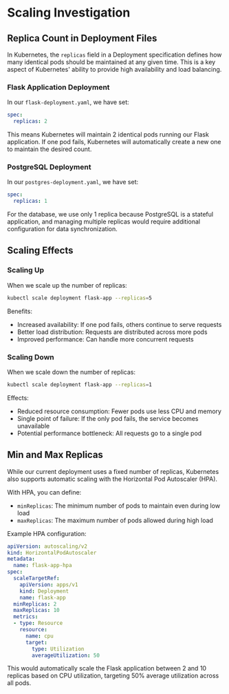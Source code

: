 # Scaling Investigation

## Replica Count in Deployment Files

In Kubernetes, the `replicas` field in a Deployment specification defines how many identical pods should be maintained at any given time. This is a key aspect of Kubernetes' ability to provide high availability and load balancing.

### Flask Application Deployment

In our `flask-deployment.yaml`, we have set:

```yaml
spec:
  replicas: 2
```

This means Kubernetes will maintain 2 identical pods running our Flask application. If one pod fails, Kubernetes will automatically create a new one to maintain the desired count.

### PostgreSQL Deployment

In our `postgres-deployment.yaml`, we have set:

```yaml
spec:
  replicas: 1
```

For the database, we use only 1 replica because PostgreSQL is a stateful application, and managing multiple replicas would require additional configuration for data synchronization.

## Scaling Effects

### Scaling Up

When we scale up the number of replicas:

```bash
kubectl scale deployment flask-app --replicas=5
```

Benefits:
- Increased availability: If one pod fails, others continue to serve requests
- Better load distribution: Requests are distributed across more pods
- Improved performance: Can handle more concurrent requests

### Scaling Down

When we scale down the number of replicas:

```bash
kubectl scale deployment flask-app --replicas=1
```

Effects:
- Reduced resource consumption: Fewer pods use less CPU and memory
- Single point of failure: If the only pod fails, the service becomes unavailable
- Potential performance bottleneck: All requests go to a single pod

## Min and Max Replicas

While our current deployment uses a fixed number of replicas, Kubernetes also supports automatic scaling with the Horizontal Pod Autoscaler (HPA).

With HPA, you can define:
- `minReplicas`: The minimum number of pods to maintain even during low load
- `maxReplicas`: The maximum number of pods allowed during high load

Example HPA configuration:

```yaml
apiVersion: autoscaling/v2
kind: HorizontalPodAutoscaler
metadata:
  name: flask-app-hpa
spec:
  scaleTargetRef:
    apiVersion: apps/v1
    kind: Deployment
    name: flask-app
  minReplicas: 2
  maxReplicas: 10
  metrics:
  - type: Resource
    resource:
      name: cpu
      target:
        type: Utilization
        averageUtilization: 50
```

This would automatically scale the Flask application between 2 and 10 replicas based on CPU utilization, targeting 50% average utilization across all pods. 